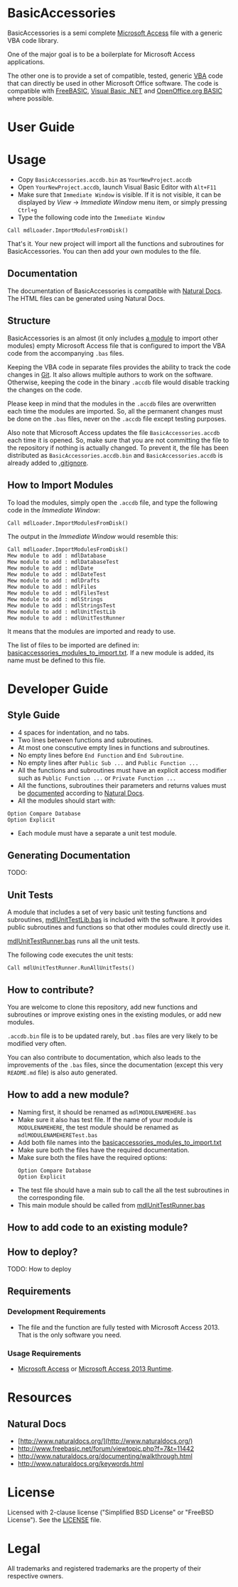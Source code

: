 # BasicAccessories

BasicAccessories is a semi complete
[Microsoft Access](https://products.office.com/en-us/access) file with a
generic VBA code library.

One of the major goal is to be a boilerplate for Microsoft Access applications.

The other one is to provide a set of compatible, tested, generic
[VBA](https://en.wikipedia.org/wiki/Visual_Basic_for_Applications) code
that can directly be used in other Microsoft Office software.
The code is compatible with [FreeBASIC](http://freebasic.net/),
[Visual Basic .NET](https://msdn.microsoft.com/en-us/vstudio/hh388573) and
[OpenOffice.org BASIC](https://wiki.documentfoundation.org/Documentation/BASIC_Guide)
where possible.

# User Guide

# Usage

* Copy `BasicAccessories.accdb.bin` as `YourNewProject.accdb`
* Open `YourNewProject.accdb`, launch Visual Basic Editor with `Alt+F11`
* Make sure that `Immediate Window` is visible.
If it is not visible, it can be displayed by *View* -> *Immediate Window* menu item,
or simply pressing `Ctrl+g`
* Type the following code into the `Immediate Window`
```vbnet
Call mdlLoader.ImportModulesFromDisk()
```

That's it.
Your new project will import all the functions and subroutines for BasicAccessories.
You can then add your own modules to the file.


## Documentation

The documentation of BasicAccessories is compatible with
[Natural Docs](http://www.naturaldocs.org/).
The HTML files can be generated using Natural Docs.


## Structure

BasicAccessories is an almost (it only includes [a module](mdlLoader.bas)
to import other modules) empty Microsoft Access file that is configured to
import the VBA code from the accompanying `.bas` files.

Keeping the VBA code in separate files provides the ability to track
the code changes in [Git](http://git-scm.com/).
It also allows multiple authors to work on the software.
Otherwise, keeping the code in the binary `.accdb` file would disable
tracking the changes on the code.

Please keep in mind that the modules in the `.accdb` files are overwritten
each time the modules are imported.
So, all the permanent changes must be done on the `.bas` files, never on the
`.accdb` file except testing purposes.

Also note that Microsoft Access updates the file `BasicAccessories.accdb` each time it
is opened. So, make sure that you are not committing the file to the repository
if nothing is actually changed. To prevent it,
the file has been distributed as `BasicAccessories.accdb.bin` and `BasicAccessories.accdb`
is already added to [.gitignore](.gitignore).

## How to Import Modules

To load the modules, simply open the `.accdb` file,
and type the following code in the *Immediate Window*:

```vbnet
Call mdlLoader.ImportModulesFromDisk()
```

The output in the *Immediate Window* would resemble this:

```
Call mdlLoader.ImportModulesFromDisk()
Mew module to add : mdlDatabase
Mew module to add : mdlDatabaseTest
Mew module to add : mdlDate
Mew module to add : mdlDateTest
Mew module to add : mdlDrafts
Mew module to add : mdlFiles
Mew module to add : mdlFilesTest
Mew module to add : mdlStrings
Mew module to add : mdlStringsTest
Mew module to add : mdlUnitTestLib
Mew module to add : mdlUnitTestRunner
```

It means that the modules are imported and ready to use.

The list of files to be imported are defined in:
[basicaccessories_modules_to_import.txt](basicaccessories_modules_to_import.txt).
If a new module is added, its name must be defined to this file.


# Developer Guide

## Style Guide
* 4 spaces for indentation, and no tabs.
* Two lines between functions and subroutines.
* At most one conscutive empty lines in functions and subroutines.
* No empty lines before `End Function` and `End Subroutine`.
* No empty lines after `Public Sub ...` and `Public Function ...`
* All the functions and subroutines must have an explicit access modifier such as
`Public Function ...` or `Private Function ...`
* All the functions, subroutines their parameters and returns values must be
[documented](http://www.naturaldocs.org/documenting.html) according to
[Natural Docs](http://www.naturaldocs.org/).
* All the modules should start with:
```
Option Compare Database
Option Explicit
```
* Each module must have a separate a unit test module.

## Generating Documentation

TODO:

## Unit Tests

A module that includes a set of very basic unit testing functions and
subroutines, [mdlUnitTestLib.bas](mdlUnitTestLib.bas)
is included with the software.
It provides public subroutines and functions so that other modules
could directly use it.

[mdlUnitTestRunner.bas](mdlUnitTestRunner.bas)
runs all the unit tests.

The following code executes the unit tests:

```vbnet
Call mdlUnitTestRunner.RunAllUnitTests()
```

## How to contribute?

You are welcome to clone this repository, add new functions and subroutines
or improve existing ones in the existing modules,
or add new modules.

`.accdb.bin` file is to be updated rarely, but `.bas` files are very likely
to be modified very often.

You can also contribute to documentation, which also leads to the
improvements of the `.bas` files, since the documentation
(except this very `README.md` file)
is also auto generated.

## How to add a new module?

* Naming first, it should be renamed as `mdlMODULENAMEHERE.bas`
* Make sure it also has test file.
If the name of your module is `MODULENAMEHERE`, the test module should be renamed as
`mdlMODULENAMEHERETest.bas`
* Add both file names into the [basicaccessories_modules_to_import.txt](basicaccessories_modules_to_import.txt)
* Make sure both the files have the required documentation.
* Make sure both the files have the required options:
    ```vbnet
    Option Compare Database
    Option Explicit
    ```
* The test file should have a main sub to call the all the test subroutines in the corresponding file.
* This main module should be called from [mdlUnitTestRunner.bas](mdlUnitTestRunner.bas)


## How to add code to an existing module?

## How to deploy?

TODO: How to deploy

## Requirements

### Development Requirements

* The file and the function are fully tested with Microsoft Access 2013.
That is the only software you need.

### Usage Requirements

* [Microsoft Access](https://products.office.com/en-us/access) or
[Microsoft Access 2013 Runtime](https://www.microsoft.com/en-us/download/details.aspx?id=39358).

# Resources

## Natural Docs
* [http://www.naturaldocs.org/](http://www.naturaldocs.org/)
* http://www.freebasic.net/forum/viewtopic.php?f=7&t=11442
* http://www.naturaldocs.org/documenting/walkthrough.html
* http://www.naturaldocs.org/keywords.html

# License

Licensed with 2-clause license ("Simplified BSD License" or "FreeBSD License"). See the [LICENSE](LICENSE) file.


# Legal

All trademarks and registered trademarks are the property of their respective owners.
